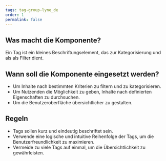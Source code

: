 ```yaml
---
tags: tag-group-lyne_de
order: 1
permalink: false
---
```


## Was macht die Komponente?
Ein Tag ist ein kleines Beschriftungselement, das zur Kategorisierung und als als Filter dient.

## Wann soll die Komponente eingesetzt werden?
* Um Inhalte nach bestimmten Kriterien zu filtern und zu kategorisieren.
* Um Nutzenden die Möglichkeit zu geben, Inhalte nach definierten Eigenschaften zu durchsuchen.
* Um die Benutzeroberfläche übersichtlicher zu gestalten.

## Regeln
* Tags sollen kurz und eindeutig beschriftet sein.
* Verwende eine logische und intuitive Reihenfolge der Tags, um die Benutzerfreundlichkeit zu maximieren.
* Vermeide zu viele Tags auf einmal, um die Übersichtlichkeit zu gewährleisten.